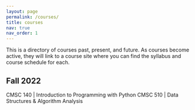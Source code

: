 ```yaml
---
layout: page
permalink: /courses/
title: courses
nav: true
nav_order: 1
---
```


This is a directory of courses past, present, and future. As courses become active, they will link to a course site where you can find the syllabus and course schedule for each.  

## Fall 2022

CMSC 140 | Introduction to Programming with Python 
CMSC 510 | Data Structures & Algorithm Analysis